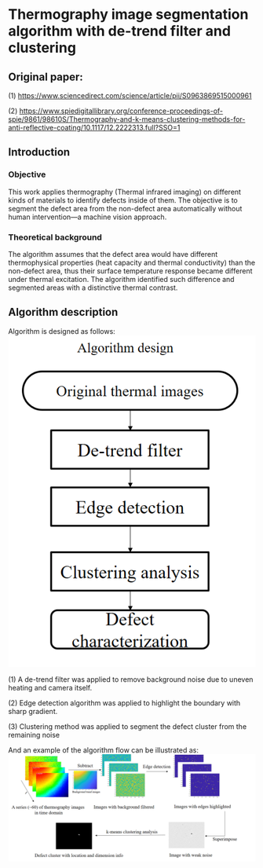 # Thermography image segmentation algorithm with de-trend filter and clustering 
## Original paper: 
(1) https://www.sciencedirect.com/science/article/pii/S0963869515000961 

(2) https://www.spiedigitallibrary.org/conference-proceedings-of-spie/9861/98610S/Thermography-and-k-means-clustering-methods-for-anti-reflective-coating/10.1117/12.2222313.full?SSO=1
## Introduction
### Objective
This work applies thermography (Thermal infrared imaging) on different kinds of materials to identify defects inside of them. The objective is to segment the defect area from the non-defect area automatically without human intervention—a machine vision approach.
### Theoretical background
The algorithm assumes that the defect area would have different thermophysical properties (heat capacity and thermal conductivity) than the non-defect area, thus their surface temperature response became different under thermal excitation. The algorithm identified such difference and segmented areas with a distinctive thermal contrast. 
## Algorithm description
Algorithm is designed as follows:
![Fig 1-1 Algorithm flow](https://github.com/zhouxf53/k-means-clustering-defect-inspection/blob/master/1.png)

(1) A de-trend filter was applied to remove background noise due to uneven heating and camera itself. 

(2) Edge detection algorithm was applied to highlight the boundary with sharp gradient.

(3) Clustering method was applied to segment the defect cluster from the remaining noise

And an example of the algorithm flow can be illustrated as:
![Fig 1-2 Algorithm visualization](https://github.com/zhouxf53/k-means-clustering-defect-inspection/blob/master/2.png)
